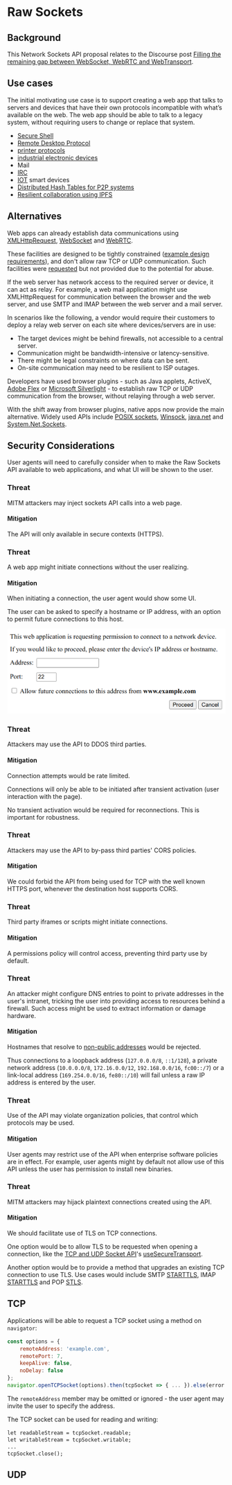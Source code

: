 # Raw Sockets

## Background

This Network Sockets API proposal relates to the Discourse post [Filling the remaining gap between WebSocket, WebRTC and WebTransport](https://discourse.wicg.io/t/filling-the-remaining-gap-between-websocket-webrtc-and-webtranspor/4366).

## Use cases

The initial motivating use case is to support creating a web app that talks to servers and devices that have their own protocols incompatible with what’s available on the web. The web app should be able to talk to a legacy system, without requiring users to change or replace that system.

- [Secure Shell](https://en.wikipedia.org/wiki/Secure_Shell)
- [Remote Desktop Protocol](https://en.wikipedia.org/wiki/Remote_Desktop_Protocol)
- [printer protocols](https://en.wikipedia.org/wiki/List_of_printing_protocols)
- [industrial electronic devices](https://en.wikipedia.org/wiki/Modbus)
- Mail
- [IRC](https://en.wikipedia.org/wiki/Internet_Relay_Chat)
- [IOT](https://en.wikipedia.org/wiki/Internet_of_things) smart devices
- [Distributed Hash Tables for P2P systems](https://discourse.wicg.io/t/filling-the-remaining-gap-between-websocket-webrtc-and-webtranspor/4366/3)
- [Resilient collaboration using IPFS](https://discourse.wicg.io/t/filling-the-remaining-gap-between-websocket-webrtc-and-webtranspor/4366/5)

## Alternatives

Web apps can already establish data communications using [XMLHttpRequest](https://xhr.spec.whatwg.org/), [WebSocket](https://html.spec.whatwg.org/multipage/web-sockets.html) and [WebRTC](https://w3c.github.io/webrtc-pc/).

These facilities are designed to be tightly constrained ([example design requirements](https://lists.w3.org/Archives/Public/public-whatwg-archive/2008Jun/0165.html)), and don't allow raw TCP or UDP communication. Such facilities were [requested](https://lists.whatwg.org/pipermail/whatwg-whatwg.org/2008-September/058530.html) but not provided due to the potential for abuse.

If the web server has network access to the required server or device, it can act as relay. For example, a web mail application might use XMLHttpRequest for communication between the browser and the web server, and use SMTP and IMAP between the web server and a mail server.

In scenarios like the following, a vendor would require their customers to deploy a relay web server on each site where devices/servers are in use:
- The target devices might be behind firewalls, not accessible to a central server.
- Communication might be bandwidth-intensive or latency-sensitive.
- There might be legal constraints on where data can be sent.
- On-site communication may need to be resilient to ISP outages.

Developers have used browser plugins - such as Java applets, ActiveX, [Adobe Flex](https://www.adobe.com/au/products/flex.html) or [Microsoft Silverlight](https://www.microsoft.com/silverlight/) - to establish raw TCP or UDP communication from the browser, without relaying through a web server.

With the shift away from browser plugins, native apps now provide the main alternative. Widely used APIs include [POSIX sockets](https://pubs.opengroup.org/onlinepubs/9699919799/basedefs/sys_socket.h.html), [Winsock](https://docs.microsoft.com/en-us/windows/win32/winsock/winsock-functions), [java.net](https://docs.oracle.com/javase/7/docs/api/java/net/package-summary.html) and [System.Net.Sockets](https://docs.microsoft.com/en-us/dotnet/api/system.net.sockets).

## Security Considerations

User agents will need to carefully consider when to make the Raw Sockets API available to web applications,
and what UI will be shown to the user.



### Threat

MITM attackers may inject sockets API calls into a web page.

#### Mitigation

The API will only available in secure contexts (HTTPS).



### Threat

A web app might initiate connections without the user realizing.

#### Mitigation

When initiating a connection, the user agent would show some UI.

The user can be asked to specify a hostname or IP address, with an option to permit future connections to this host.

![Example consent dialog](mocks/consent_dialog.png)



### Threat

Attackers may use the API to DDOS third parties.

#### Mitigation

Connection attempts would be rate limited.

Connections will only be able to be initiated after transient activation (user interaction with the page).

No transient activation would be required for reconnections. This is important for robustness.



### Threat

Attackers may use the API to by-pass third parties' CORS policies.

#### Mitigation

We could forbid the API from being used for TCP with the well known HTTPS port, whenever the destination host supports CORS.



### Threat

Third party iframes or scripts might initiate connections.

#### Mitigation

A permissions policy will control access, preventing third party use by default.



### Threat

An attacker might configure DNS entries to point to private addresses in the user's intranet, tricking the user into providing access to resources behind a firewall. Such access might be used to extract information or damage hardware.

#### Mitigation

Hostnames that resolve to [non-public addresses](https://wicg.github.io/cors-rfc1918/#framework) would be rejected.

Thus connections to a loopback address (`127.0.0.0/8`, `::1/128`), a private network address (`10.0.0.0/8`, `172.16.0.0/12`, `192.168.0.0/16`, `fc00::/7`) or a link-local address (`169.254.0.0/16`, `fe80::/10`) will fail unless a raw IP address is entered by the user.



### Threat

Use of the API may violate organization policies, that control which protocols may be used.

#### Mitigation

User agents may restrict use of the API when enterprise software policies are in effect. For example, user agents might by default not allow use of this API unless the user has permission to install new binaries.



### Threat

MITM attackers may hijack plaintext connections created using the API.

#### Mitigation

We should facilitate use of TLS on TCP connections.

One option would be to allow TLS to be requested when opening a connection, like the [TCP and UDP Socket API](https://www.w3.org/TR/tcp-udp-sockets/)'s [useSecureTransport](https://www.w3.org/TR/tcp-udp-sockets/#widl-TCPOptions-useSecureTransport).

Another option would be to provide a method that upgrades an existing TCP connection to use TLS. Use cases would include SMTP [STARTTLS](https://tools.ietf.org/html/rfc3207#section-4), IMAP [STARTTLS](https://tools.ietf.org/html/rfc2595#section-3.1) and POP [STLS](https://tools.ietf.org/html/rfc2595#section-4).

## TCP

Applications will be able to request a TCP socket using a method on `navigator`:

```javascript
const options = {
    remoteAddress: 'example.com',
    remotePort: 7,
    keepAlive: false,
    noDelay: false
};
navigator.openTCPSocket(options).then(tcpSocket => { ... }).else(error => { ... });
```

The `remoteAddress` member may be omitted or ignored - the user agent may invite the user to specify the address.

The TCP socket can be used for reading and writing:

```
let readableStream = tcpSocket.readable;
let writableStream = tcpSocket.writable;
...
tcpSocket.close();
```

## UDP
